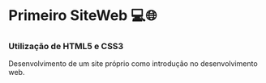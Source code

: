 # Primeiro SiteWeb :computer::globe_with_meridians:

### Utilização de HTML5 e CSS3

Desenvolvimento de um site próprio como introdução no desenvolvimento web. 
